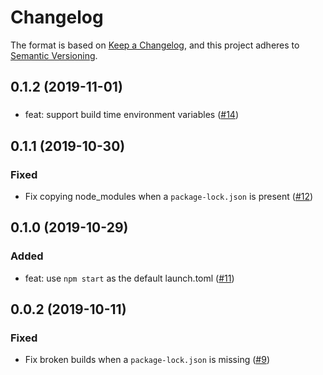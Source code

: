 # Changelog
The format is based on [Keep a Changelog](https://keepachangelog.com/en/1.0.0/),
and this project adheres to [Semantic Versioning](https://semver.org/spec/v2.0.0.html).

## 0.1.2 (2019-11-01)
###
- feat: support build time environment variables ([#14](https://github.com/heroku/nodejs-npm-buildpack/pull/14))

## 0.1.1 (2019-10-30)
### Fixed
- Fix copying node_modules when a `package-lock.json` is present ([#12](https://github.com/heroku/nodejs-npm-buildpack/pull/12))

## 0.1.0 (2019-10-29)
### Added
- feat: use `npm start` as the default launch.toml ([#11](https://github.com/heroku/nodejs-npm-buildpack/pull/11))

## 0.0.2 (2019-10-11)
### Fixed
- Fix broken builds when a `package-lock.json` is missing ([#9](https://github.com/heroku/nodejs-npm-buildpack/pull/9))
